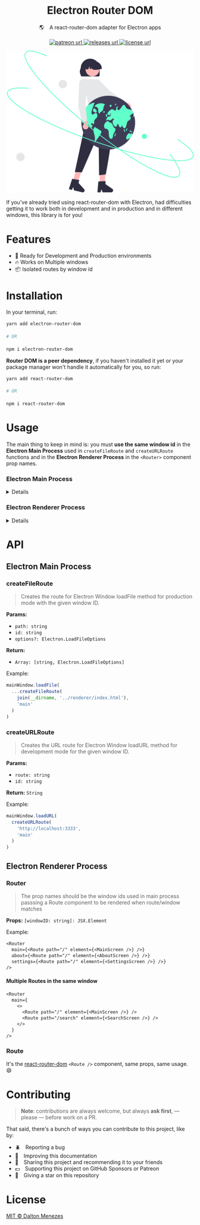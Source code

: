 <h1 align="center">Electron Router DOM</h1>

<p align="center">🌎 A react-router-dom adapter for Electron apps
  <br/><br/>
  <!-- Patreon -->
  <a href="https://www.patreon.com/daltonmenezes">
    <img alt="patreon url" src="https://img.shields.io/badge/support%20on-patreon-1C1E26?style=for-the-badge&labelColor=1C1E26&color=61ffca"/>
  </a>
  <!-- Version -->
  <a href="https://github.com/daltonmenezes/electron-router-dom/releases">
     <img alt="releases url" src="https://img.shields.io/npm/v/electron-router-dom.svg?style=for-the-badge&labelColor=1C1E26&color=61ffca"/>
  </a>  
  <!-- License -->
  <a href="https://github.com/daltonmenezes/electron-router-dom/blob/main/LICENSE">
    <img alt="license url" src="https://img.shields.io/badge/license%20-MIT-1C1E26?style=for-the-badge&labelColor=1C1E26&color=61ffca"/>
  </a>
</p>

<p align="center">
  <a href="#electron-router-dom">
    <img alt="preview" src="./docs/images/undraw_the_world_is_mine_re_j5cr.svg" width="600">
  </a>
</p>

If you've already tried using react-router-dom with Electron, had difficulties getting it to work both in development and in production and in different windows, this library is for you!

# Features
- 🚀 Ready for Development and Production environments
- 🔥 Works on Multiple windows
- 📦 Isolated routes by window id

# Installation
In your terminal, run:
```bash
yarn add electron-router-dom

# OR

npm i electron-router-dom
```
**Router DOM is a peer dependency**, if you haven't installed it yet or your package manager won't handle it automatically for you, so run:
```bash
yarn add react-router-dom

# OR

npm i react-router-dom
```

# Usage

The main thing to keep in mind is: you must **use the same window id** in the **Electron Main Process** used in `createFileRoute` and `createURLRoute` functions and in the **Electron Renderer Process** in the `<Router>` component prop names.

### Electron Main Process

<details>

```ts
import {
  app,
  BrowserWindow,
  BrowserWindowConstructorOptions as WindowOptions,
} from 'electron'

import { createFileRoute, createURLRoute } from 'electron-router-dom'
import { join } from 'path'

function createWindow(id: string, options: WindowOptions = {}) {
  const window = new BrowserWindow({
    width: 700,
    height: 473,
    ...options,
  })

  const devServerURL = createURLRoute(process.env['ELECTRON_RENDERER_URL']!, id)

  const fileRoute = createFileRoute(
    join(__dirname, '../renderer/index.html'),
    id
  )

  process.env.NODE_ENV === 'development'
    ? window.loadURL(devServerURL)
    : window.loadFile(...fileRoute)

  return window
}

app.whenReady().then(() => {
  createWindow('main', {
    webPreferences: {
      preload: join(__dirname, '../preload/index.js'),
    },
  })

  createWindow('about', {
    width: 450,
    height: 350,
    show: false,
  })
})
```

</details>

### Electron Renderer Process

<details>

Create a `routes.tsx` file:
```tsx
import { Router, Route } from 'electron-router-dom'

import { MainScreen, AboutScreen, SearchScreen } from './screens'

export function AppRoutes() {
  return (
    <Router
      main={
        <>
          <Route path="/" element={<MainScreen />} />
          <Route path="/search" element={<SearchScreen />} />
        </>
      }
      about={<Route path="/" element={<AboutScreen />} />}
    />
  )
}
```
Then, import the `AppRoutes` in your `index.tsx`:
```tsx
import ReactDom from 'react-dom/client'
import React from 'react'

import { AppRoutes } from './routes'

ReactDom
  .createRoot(document.querySelector('app') as HTMLElement)
  .render(
    <React.StrictMode>
      <AppRoutes />
    </React.StrictMode>
  )
```
A simple example of a MainScreen component:
```tsx
import { useNavigate } from 'react-router-dom'

// The "App" comes from the context bridge in preload/index.ts
const { App } = window

export function MainScreen() {
  const navigate = useNavigate()

  return (
    <main>
      <button onClick={() => navigate('/search')}>Go to Search screen</button>

      <button onClick={App.OpenAboutWindow}>Open About window</button>
    </main>
  )
}
```

</details>

# API

## Electron Main Process

### createFileRoute
> Creates the route for Electron Window loadFile method for production mode with the given window ID.

**Params:**
- `path: string`
- `id: string`
- `options?: Electron.LoadFileOptions`

**Return:**
- `Array: [string, Electron.LoadFileOptions]`

Example:
```ts
mainWindow.loadFile(
  ...createFileRoute(
    join(__dirname, '../renderer/index.html'),
    'main'
  )
)
```

### createURLRoute
> Creates the URL route for Electron Window loadURL method for development mode for the given window ID.

**Params:**
- `route: string`
- `id: string`

**Return:** `String`

Example:
```ts
mainWindow.loadURL(
  createURLRoute(
    'http://localhost:3333',
    'main'
  )
)
```

## Electron Renderer Process

### Router
> The prop names should be the window ids used in main process passsing a Route component to be rendered when route/window matches

**Props:** `[windowID: string]: JSX.Element`

Example:
```tsx
<Router
  main={<Route path="/" element={<MainScreen />} />}
  about={<Route path="/" element={<AboutScreen />} />}
  settings={<Route path="/" element={<SettingsScreen />} />}
/>
```
#### Multiple Routes in the same window
```tsx
<Router
  main={
    <>
      <Route path="/" element={<MainScreen />} />
      <Route path="/search" element={<SearchScreen />} />
    </>
  }
/>
```

### Route
It's the [react-router-dom](https://reactrouter.com/en/main/route/route#type-declaration) `<Route />` component, same props, same usage. 😄

# Contributing
> **Note**: contributions are always welcome, but always **ask first**, — please — before work on a PR.

That said, there's a bunch of ways you can contribute to this project, like by:

- :beetle: Reporting a bug
- :page_facing_up: Improving this documentation
- :rotating_light: Sharing this project and recommending it to your friends
- :dollar: Supporting this project on GitHub Sponsors or Patreon
- :star2: Giving a star on this repository

# License

[MIT © Dalton Menezes](https://github.com/daltonmenezes/electron-router-dom/blob/main/LICENSE)
